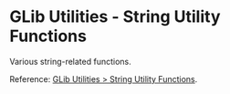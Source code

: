
# GLib Utilities - String Utility Functions

Various string-related functions.

Reference: [GLib Utilities > String Utility Functions](https://developer-old.gnome.org/glib/stable/glib-String-Utility-Functions.html).
